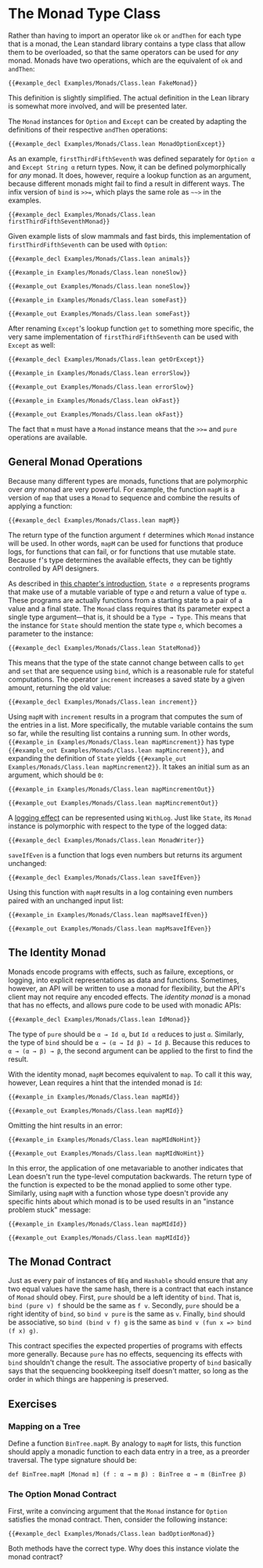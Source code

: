 # The Monad Type Class

Rather than having to import an operator like `ok` or `andThen` for each type that is a monad, the Lean standard library contains a type class that allow them to be overloaded, so that the same operators can be used for _any_ monad.
Monads have two operations, which are the equivalent of `ok` and `andThen`:
```lean
{{#example_decl Examples/Monads/Class.lean FakeMonad}}
```
This definition is slightly simplified.
The actual definition in the Lean library is somewhat more involved, and will be presented later.

The `Monad` instances for `Option` and `Except` can be created by adapting the definitions of their respective `andThen` operations:
```lean
{{#example_decl Examples/Monads/Class.lean MonadOptionExcept}}
```

As an example, `firstThirdFifthSeventh` was defined separately for `Option α` and `Except String α` return types.
Now, it can be defined polymorphically for _any_ monad.
It does, however, require a lookup function as an argument, because different monads might fail to find a result in different ways.
The infix version of `bind` is `>>=`, which plays the same role as `~~>` in the examples.
```lean
{{#example_decl Examples/Monads/Class.lean firstThirdFifthSeventhMonad}}
```

Given example lists of slow mammals and fast birds, this implementation of `firstThirdFifthSeventh` can be used with `Option`:
```lean
{{#example_decl Examples/Monads/Class.lean animals}}

{{#example_in Examples/Monads/Class.lean noneSlow}}
```
```output info
{{#example_out Examples/Monads/Class.lean noneSlow}}
```
```lean
{{#example_in Examples/Monads/Class.lean someFast}}
```
```output info
{{#example_out Examples/Monads/Class.lean someFast}}
```

After renaming `Except`'s lookup function `get` to something more specific, the very same  implementation of `firstThirdFifthSeventh` can be used with `Except` as well:
```lean
{{#example_decl Examples/Monads/Class.lean getOrExcept}}

{{#example_in Examples/Monads/Class.lean errorSlow}}
```
```output info
{{#example_out Examples/Monads/Class.lean errorSlow}}
```
```lean
{{#example_in Examples/Monads/Class.lean okFast}}
```
```output info
{{#example_out Examples/Monads/Class.lean okFast}}
```
The fact that `m` must have a `Monad` instance means that the `>>=` and `pure` operations are available.


## General Monad Operations

Because many different types are monads, functions that are polymorphic over _any_ monad are very powerful.
For example, the function `mapM` is a version of `map` that uses a `Monad` to sequence and combine the results of applying a function:
```lean
{{#example_decl Examples/Monads/Class.lean mapM}}
```
The return type of the function argument `f` determines which `Monad` instance will be used.
In other words, `mapM` can be used for functions that produce logs, for functions that can fail, or for functions that use mutable state.
Because `f`'s type determines the available effects, they can be tightly controlled by API designers.

As described in [this chapter's introduction](../monads.md#numbering-tree-nodes), `State σ α` represents programs that make use of a mutable variable of type `σ` and return a value of type `α`.
These programs are actually functions from a starting state to a pair of a value and a final state.
The `Monad` class requires that its parameter expect a single type argument—that is, it should be a `Type → Type`.
This means that the instance for `State` should mention the state type `σ`, which becomes a parameter to the instance:
```lean
{{#example_decl Examples/Monads/Class.lean StateMonad}}
```
This means that the type of the state cannot change between calls to `get` and `set` that are sequence using `bind`, which is a reasonable rule for stateful computations.
The operator `increment` increases a saved state by a given amount, returning the old value:
```lean
{{#example_decl Examples/Monads/Class.lean increment}}
```

Using `mapM` with `increment` results in a program that computes the sum of the entries in a list.
More specifically, the mutable variable contains the sum so far, while the resulting list contains a running sum.
In other words, `{{#example_in Examples/Monads/Class.lean mapMincrement}}` has type `{{#example_out Examples/Monads/Class.lean mapMincrement}}`, and expanding the definition of `State` yields `{{#example_out Examples/Monads/Class.lean mapMincrement2}}`.
It takes an initial sum as an argument, which should be `0`:
```lean
{{#example_in Examples/Monads/Class.lean mapMincrementOut}}
```
```output info
{{#example_out Examples/Monads/Class.lean mapMincrementOut}}
```

A [logging effect](../monads.md#logging) can be represented using `WithLog`.
Just like `State`, its `Monad` instance is polymorphic with respect to the type of the logged data:
```lean
{{#example_decl Examples/Monads/Class.lean MonadWriter}}
```
`saveIfEven` is a function that logs even numbers but returns its argument unchanged:
```lean
{{#example_decl Examples/Monads/Class.lean saveIfEven}}
```
Using this function with `mapM` results in a log containing even numbers paired with an unchanged input list:
```lean
{{#example_in Examples/Monads/Class.lean mapMsaveIfEven}}
```
```output info
{{#example_out Examples/Monads/Class.lean mapMsaveIfEven}}
```



## The Identity Monad

Monads encode programs with effects, such as failure, exceptions, or logging, into explicit representations as data and functions.
Sometimes, however, an API will be written to use a monad for flexibility, but the API's client may not require any encoded effects.
The _identity monad_ is a monad that has no effects, and allows pure code to be used with monadic APIs:
```lean
{{#example_decl Examples/Monads/Class.lean IdMonad}}
```
The type of `pure` should be `α → Id α`, but `Id α` reduces to just `α`.
Similarly, the type of `bind` should be `α → (α → Id β) → Id β`.
Because this reduces to `α → (α → β) → β`, the second argument can be applied to the first to find the result.

With the identity monad, `mapM` becomes equivalent to `map`.
To call it this way, however, Lean requires a hint that the intended monad is `Id`:
```lean
{{#example_in Examples/Monads/Class.lean mapMId}}
```
```output info
{{#example_out Examples/Monads/Class.lean mapMId}}
```
Omitting the hint results in an error:
```lean
{{#example_in Examples/Monads/Class.lean mapMIdNoHint}}
```
```output error
{{#example_out Examples/Monads/Class.lean mapMIdNoHint}}
```
In this error, the application of one metavariable to another indicates that Lean doesn't run the type-level computation backwards.
The return type of the function is expected to be the monad applied to some other type.
Similarly, using `mapM` with a function whose type doesn't provide any specific hints about which monad is to be used results in an "instance problem stuck" message:
```lean
{{#example_in Examples/Monads/Class.lean mapMIdId}}
```
```output error
{{#example_out Examples/Monads/Class.lean mapMIdId}}
```


## The Monad Contract
Just as every pair of instances of `BEq` and `Hashable` should ensure that any two equal values have the same hash, there is a contract that each instance of `Monad` should obey.
First, `pure` should be a left identity of `bind`.
That is, `bind (pure v) f` should be the same as `f v`.
Secondly, `pure` should be a right identity of `bind`, so `bind v pure` is the same as `v`.
Finally, `bind` should be associative, so `bind (bind v f) g` is the same as `bind v (fun x => bind (f x) g)`.

This contract specifies the expected properties of programs with effects more generally.
Because `pure` has no effects, sequencing its effects with `bind` shouldn't change the result.
The associative property of `bind` basically says that the sequencing bookkeeping itself doesn't matter, so long as the order in which things are happening is preserved.

## Exercises

### Mapping on a Tree

Define a function `BinTree.mapM`.
By analogy to `mapM` for lists, this function should apply a monadic function to each data entry in a tree, as a preorder traversal.
The type signature should be:
```
def BinTree.mapM [Monad m] (f : α → m β) : BinTree α → m (BinTree β)
```


### The Option Monad Contract

First, write a convincing argument that the `Monad` instance for `Option` satisfies the monad contract.
Then, consider the following instance:
```lean
{{#example_decl Examples/Monads/Class.lean badOptionMonad}}
```
Both methods have the correct type.
Why does this instance violate the monad contract?



